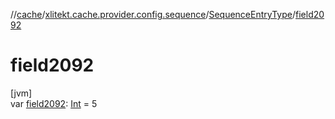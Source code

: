 //[cache](../../../index.md)/[xlitekt.cache.provider.config.sequence](../index.md)/[SequenceEntryType](index.md)/[field2092](field2092.md)

# field2092

[jvm]\
var [field2092](field2092.md): [Int](https://kotlinlang.org/api/latest/jvm/stdlib/kotlin/-int/index.html) = 5
